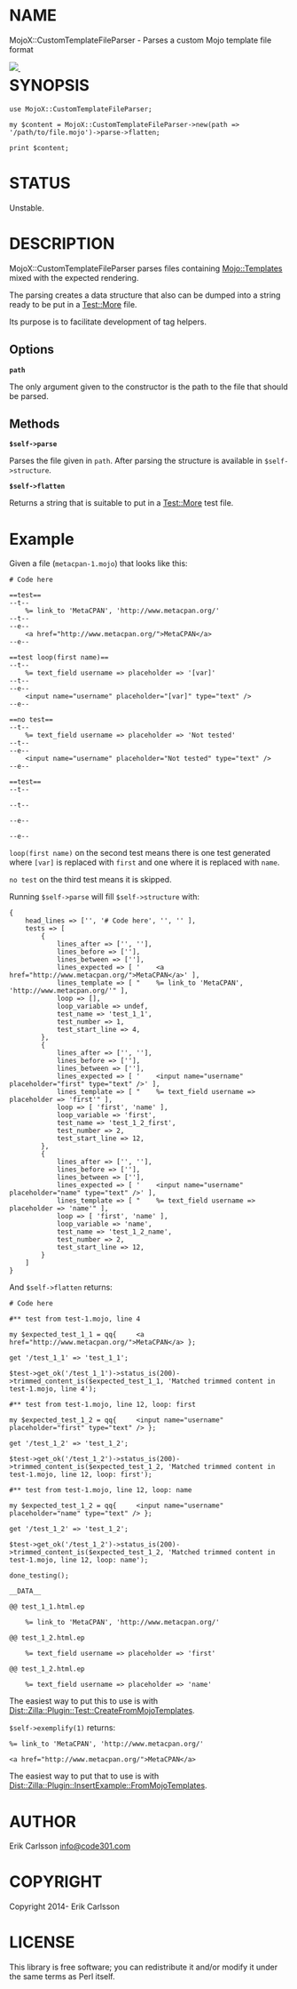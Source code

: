 # NAME

MojoX::CustomTemplateFileParser - Parses a custom Mojo template file format

<div>
    <p><a style="float: left;" href="https://travis-ci.org/Csson/p5-mojox-customtemplatefileparser"><img src="https://travis-ci.org/Csson/p5-mojox-customtemplatefileparser.svg?branch=master">&nbsp;</a>
</div>

# SYNOPSIS

    use MojoX::CustomTemplateFileParser;

    my $content = MojoX::CustomTemplateFileParser->new(path => '/path/to/file.mojo')->parse->flatten;

    print $content;

# STATUS

Unstable.

# DESCRIPTION

MojoX::CustomTemplateFileParser parses files containing [Mojo::Templates](https://metacpan.org/pod/Mojo::Template) mixed with the expected rendering.

The parsing creates a data structure that also can be dumped into a string ready to be put in a [Test::More](https://metacpan.org/pod/Test::More) file.

Its purpose is to facilitate development of tag helpers.

## Options

**`path`**

The only argument given to the constructor is the path to the file that should be parsed.

## Methods

**`$self->parse`**

Parses the file given in `path`. After parsing the structure is available in `$self->structure`.

**`$self->flatten`**

Returns a string that is suitable to put in a [Test::More](https://metacpan.org/pod/Test::More) test file.

# Example

Given a file (`metacpan-1.mojo`) that looks like this:

    # Code here

    ==test==
    --t--
        %= link_to 'MetaCPAN', 'http://www.metacpan.org/'
    --t--
    --e--
        <a href="http://www.metacpan.org/">MetaCPAN</a>
    --e--

    ==test loop(first name)==
    --t--
        %= text_field username => placeholder => '[var]'
    --t--
    --e--
        <input name="username" placeholder="[var]" type="text" />
    --e--

    ==no test==
    --t--
        %= text_field username => placeholder => 'Not tested'
    --t--
    --e--
        <input name="username" placeholder="Not tested" type="text" />
    --e--

    ==test==
    --t--

    --t--

    --e--

    --e--

`loop(first name)` on the second test means there is one test generated where `[var]` is replaced with `first` and one where it is replaced with `name`.

`no test` on the third test means it is skipped.

Running `$self->parse` will fill `$self->structure` with:

    {
        head_lines => ['', '# Code here', '', '' ],
        tests => [
            {
                lines_after => ['', ''],
                lines_before => [''],
                lines_between => [''],
                lines_expected => [ '    <a href="http://www.metacpan.org/">MetaCPAN</a>' ],
                lines_template => [ "    %= link_to 'MetaCPAN', 'http://www.metacpan.org/'" ],
                loop => [],
                loop_variable => undef,
                test_name => 'test_1_1',
                test_number => 1,
                test_start_line => 4,
            },
            {
                lines_after => ['', ''],
                lines_before => [''],
                lines_between => [''],
                lines_expected => [ '    <input name="username" placeholder="first" type="text" />' ],
                lines_template => [ "    %= text_field username => placeholder => 'first'" ],
                loop => [ 'first', 'name' ],
                loop_variable => 'first',
                test_name => 'test_1_2_first',
                test_number => 2,
                test_start_line => 12,
            },
            {
                lines_after => ['', ''],
                lines_before => [''],
                lines_between => [''],
                lines_expected => [ '    <input name="username" placeholder="name" type="text" />' ],
                lines_template => [ "    %= text_field username => placeholder => 'name'" ],
                loop => [ 'first', 'name' ],
                loop_variable => 'name',
                test_name => 'test_1_2_name',
                test_number => 2,
                test_start_line => 12,
            }
        ]
    }

And `$self->flatten` returns:

    # Code here

    #** test from test-1.mojo, line 4

    my $expected_test_1_1 = qq{     <a href="http://www.metacpan.org/">MetaCPAN</a> };

    get '/test_1_1' => 'test_1_1';

    $test->get_ok('/test_1_1')->status_is(200)->trimmed_content_is($expected_test_1_1, 'Matched trimmed content in test-1.mojo, line 4');

    #** test from test-1.mojo, line 12, loop: first

    my $expected_test_1_2 = qq{     <input name="username" placeholder="first" type="text" /> };

    get '/test_1_2' => 'test_1_2';

    $test->get_ok('/test_1_2')->status_is(200)->trimmed_content_is($expected_test_1_2, 'Matched trimmed content in test-1.mojo, line 12, loop: first');

    #** test from test-1.mojo, line 12, loop: name

    my $expected_test_1_2 = qq{     <input name="username" placeholder="name" type="text" /> };

    get '/test_1_2' => 'test_1_2';

    $test->get_ok('/test_1_2')->status_is(200)->trimmed_content_is($expected_test_1_2, 'Matched trimmed content in test-1.mojo, line 12, loop: name');

    done_testing();

    __DATA__

    @@ test_1_1.html.ep

        %= link_to 'MetaCPAN', 'http://www.metacpan.org/'

    @@ test_1_2.html.ep

        %= text_field username => placeholder => 'first'

    @@ test_1_2.html.ep

        %= text_field username => placeholder => 'name'

The easiest way to put this to use is with [Dist::Zilla::Plugin::Test::CreateFromMojoTemplates](https://metacpan.org/pod/Dist::Zilla::Plugin::Test::CreateFromMojoTemplates).

`$self->exemplify(1)` returns:

    %= link_to 'MetaCPAN', 'http://www.metacpan.org/'

    <a href="http://www.metacpan.org/">MetaCPAN</a>

The easiest way to put that to use is with [Dist::Zilla::Plugin::InsertExample::FromMojoTemplates](https://metacpan.org/pod/Dist::Zilla::Plugin::InsertExample::FromMojoTemplates).

# AUTHOR

Erik Carlsson <info@code301.com>

# COPYRIGHT

Copyright 2014- Erik Carlsson

# LICENSE

This library is free software; you can redistribute it and/or modify
it under the same terms as Perl itself.
